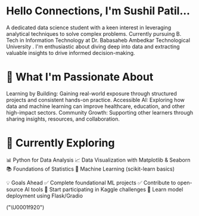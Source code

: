 
# Hello Connections, I'm Sushil Patil...		

 A dedicated data science student with a keen interest in leveraging analytical techniques to solve complex problems. Currently pursuing B. Tech in Information Technology at Dr. Babasaheb Ambedkar Technological University . I'm enthusiastic about diving deep into data and extracting valuable insights to drive informed decision-making.




# 🌱 What I'm Passionate About

Learning by Building: Gaining real-world exposure through structured projects and consistent hands-on practice.
Accessible AI: Exploring how data and machine learning can improve healthcare, education, and other high-impact sectors.
Community Growth: Supporting other learners through sharing insights, resources, and collaboration.

# 🚀 Currently Exploring

📊 Python for Data Analysis
📈 Data Visualization with Matplotlib & Seaborn
📚 Foundations of Statistics
🤖 Machine Learning (scikit-learn basics)

💡 Goals Ahead
✅ Complete foundational ML projects
✅ Contribute to open-source AI tools
🔄 Start participating in Kaggle challenges
🔄 Learn model deployment using Flask/Gradio



<!---
Sushil3619/Sushil3619 is a ✨ special ✨ repository because its `README.md` (this file) appears on your GitHub profile.
You can click the Preview link to take a look at your changes.
--->
("\U0001f920")
